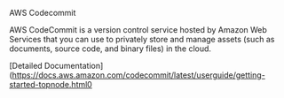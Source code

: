 AWS Codecommit

AWS CodeCommit is a version control service hosted by Amazon Web Services that you can use to privately store and manage assets (such as documents, source code, and binary files) in the cloud.




[Detailed Documentation](https://docs.aws.amazon.com/codecommit/latest/userguide/getting-started-topnode.html0
